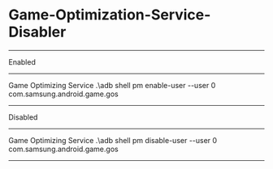 # Game-Optimization-Service-Disabler

----------------------------------------------------------------------------------------------------

Enabled

----------------------------------------------------------------------------------------------------

Game Optimizing Service .\adb shell pm enable-user --user 0 com.samsung.android.game.gos

----------------------------------------------------------------------------------------------------

Disabled

----------------------------------------------------------------------------------------------------

Game Optimizing Service .\adb shell pm disable-user --user 0 com.samsung.android.game.gos

----------------------------------------------------------------------------------------------------
